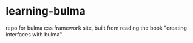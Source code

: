 # learning-bulma
repo for bulma css framework site, built from reading the book "creating interfaces with bulma"

